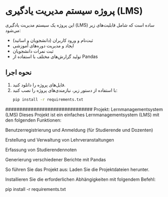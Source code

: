 # پروژه سیستم مدیریت یادگیری (LMS)

این پروژه یک سیستم مدیریت یادگیری (LMS) ساده است که شامل قابلیت‌های زیر می‌شود:
- ثبت‌نام و ورود کاربران (دانشجویان و اساتید)
- ایجاد و مدیریت دوره‌های آموزشی
- ثبت نمرات دانشجویان
- تولید گزارش‌های مختلف با استفاده از Pandas

## نحوه اجرا
1. فایل‌های پروژه را دانلود کنید.
2. با استفاده از دستور زیر، نیازمندی‌های پروژه را نصب کنید:
   ```bash
   pip install -r requirements.txt
   
 ###############################
 Projekt: Lernmanagementsystem (LMS)
Dieses Projekt ist ein einfaches Lernmanagementsystem (LMS) mit den folgenden Funktionen:

Benutzerregistrierung und Anmeldung (für Studierende und Dozenten)

Erstellung und Verwaltung von Lehrveranstaltungen

Erfassung von Studierendennoten

Generierung verschiedener Berichte mit Pandas

So führen Sie das Projekt aus:
Laden Sie die Projektdateien herunter.

Installieren Sie die erforderlichen Abhängigkeiten mit folgendem Befehl:

pip install -r requirements.txt  
